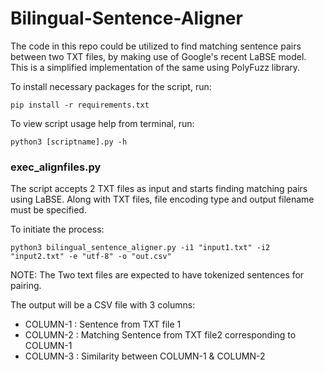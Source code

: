 # Bilingual-Sentence-Aligner

The code in this repo could be utilized to find matching sentence pairs between two TXT files, by making use of Google's recent LaBSE model.
This is a simplified implementation of the same using PolyFuzz library.

To install necessary packages for the script, run:

    pip install -r requirements.txt

To view script usage help from terminal, run:

    python3 [scriptname].py -h

### exec_alignfiles.py

The script accepts 2 TXT files as input and starts finding matching pairs using LaBSE.
Along with TXT files, file encoding type and output filename must be specified.

To initiate the process:

    python3 bilingual_sentence_aligner.py -i1 "input1.txt" -i2 "input2.txt" -e "utf-8" -o "out.csv"

NOTE: The Two text files are expected to have tokenized sentences for pairing.

The output will be a CSV file with 3 columns:

* COLUMN-1 : Sentence from TXT file 1
* COLUMN-2 : Matching Sentence from TXT file2 corresponding to COLUMN-1
* COLUMN-3 : Similarity between COLUMN-1 & COLUMN-2
